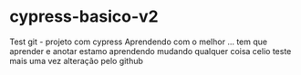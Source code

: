 # cypress-basico-v2
Test git - projeto com cypress 
Aprendendo com o melhor ...
tem que aprender e anotar 
estamo aprendendo
mudando qualquer coisa celio
teste mais uma vez
alteração pelo github
